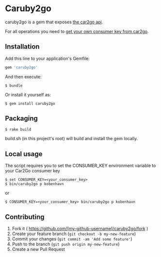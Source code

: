 # Caruby2go

caruby2go is a gem that exposes [the car2go api](https://code.google.com/p/car2go/wiki/index_v2_1).

For all operations you need to [get your own consumer key from car2go](https://www.car2go.com/en/austin/car2go-apps/).

## Installation

Add this line to your application's Gemfile:

```ruby
gem 'caruby2go'
```

And then execute:

    $ bundle

Or install it yourself as:

    $ gem install caruby2go

## Packaging

    $ rake build

build.sh (in this project's root) will build and install the gem locally.

## Local usage
The script requires you to set the CONSUMER_KEY environment variable to your Car2Go consumer key

    $ set CONSUMER_KEY=<your_consumer_key>
    $ bin/caruby2go p kobenhavn
or 

    $ CONSUMER_KEY=<your_consumer_key> bin/caruby2go p kobenhavn


## Contributing

1. Fork it ( https://github.com/[my-github-username]/caruby2go/fork )
2. Create your feature branch (`git checkout -b my-new-feature`)
3. Commit your changes (`git commit -am 'Add some feature'`)
4. Push to the branch (`git push origin my-new-feature`)
5. Create a new Pull Request
